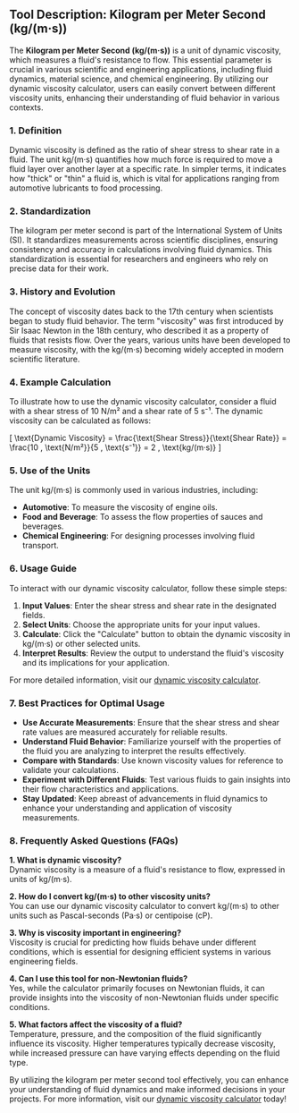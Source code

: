 ## Tool Description: Kilogram per Meter Second (kg/(m·s))

The **Kilogram per Meter Second (kg/(m·s))** is a unit of dynamic viscosity, which measures a fluid's resistance to flow. This essential parameter is crucial in various scientific and engineering applications, including fluid dynamics, material science, and chemical engineering. By utilizing our dynamic viscosity calculator, users can easily convert between different viscosity units, enhancing their understanding of fluid behavior in various contexts.

### 1. Definition

Dynamic viscosity is defined as the ratio of shear stress to shear rate in a fluid. The unit kg/(m·s) quantifies how much force is required to move a fluid layer over another layer at a specific rate. In simpler terms, it indicates how "thick" or "thin" a fluid is, which is vital for applications ranging from automotive lubricants to food processing.

### 2. Standardization

The kilogram per meter second is part of the International System of Units (SI). It standardizes measurements across scientific disciplines, ensuring consistency and accuracy in calculations involving fluid dynamics. This standardization is essential for researchers and engineers who rely on precise data for their work.

### 3. History and Evolution

The concept of viscosity dates back to the 17th century when scientists began to study fluid behavior. The term "viscosity" was first introduced by Sir Isaac Newton in the 18th century, who described it as a property of fluids that resists flow. Over the years, various units have been developed to measure viscosity, with the kg/(m·s) becoming widely accepted in modern scientific literature.

### 4. Example Calculation

To illustrate how to use the dynamic viscosity calculator, consider a fluid with a shear stress of 10 N/m² and a shear rate of 5 s⁻¹. The dynamic viscosity can be calculated as follows:

\[ \text{Dynamic Viscosity} = \frac{\text{Shear Stress}}{\text{Shear Rate}} = \frac{10 \, \text{N/m²}}{5 \, \text{s⁻¹}} = 2 \, \text{kg/(m·s)} \]

### 5. Use of the Units

The unit kg/(m·s) is commonly used in various industries, including:

- **Automotive**: To measure the viscosity of engine oils.
- **Food and Beverage**: To assess the flow properties of sauces and beverages.
- **Chemical Engineering**: For designing processes involving fluid transport.

### 6. Usage Guide

To interact with our dynamic viscosity calculator, follow these simple steps:

1. **Input Values**: Enter the shear stress and shear rate in the designated fields.
2. **Select Units**: Choose the appropriate units for your input values.
3. **Calculate**: Click the "Calculate" button to obtain the dynamic viscosity in kg/(m·s) or other selected units.
4. **Interpret Results**: Review the output to understand the fluid's viscosity and its implications for your application.

For more detailed information, visit our [dynamic viscosity calculator](https://www.inayam.co/unit-converter/viscosity_dynamic).

### 7. Best Practices for Optimal Usage

- **Use Accurate Measurements**: Ensure that the shear stress and shear rate values are measured accurately for reliable results.
- **Understand Fluid Behavior**: Familiarize yourself with the properties of the fluid you are analyzing to interpret the results effectively.
- **Compare with Standards**: Use known viscosity values for reference to validate your calculations.
- **Experiment with Different Fluids**: Test various fluids to gain insights into their flow characteristics and applications.
- **Stay Updated**: Keep abreast of advancements in fluid dynamics to enhance your understanding and application of viscosity measurements.

### 8. Frequently Asked Questions (FAQs)

**1. What is dynamic viscosity?**  
Dynamic viscosity is a measure of a fluid's resistance to flow, expressed in units of kg/(m·s).

**2. How do I convert kg/(m·s) to other viscosity units?**  
You can use our dynamic viscosity calculator to convert kg/(m·s) to other units such as Pascal-seconds (Pa·s) or centipoise (cP).

**3. Why is viscosity important in engineering?**  
Viscosity is crucial for predicting how fluids behave under different conditions, which is essential for designing efficient systems in various engineering fields.

**4. Can I use this tool for non-Newtonian fluids?**  
Yes, while the calculator primarily focuses on Newtonian fluids, it can provide insights into the viscosity of non-Newtonian fluids under specific conditions.

**5. What factors affect the viscosity of a fluid?**  
Temperature, pressure, and the composition of the fluid significantly influence its viscosity. Higher temperatures typically decrease viscosity, while increased pressure can have varying effects depending on the fluid type.

By utilizing the kilogram per meter second tool effectively, you can enhance your understanding of fluid dynamics and make informed decisions in your projects. For more information, visit our [dynamic viscosity calculator](https://www.inayam.co/unit-converter/viscosity_dynamic) today!